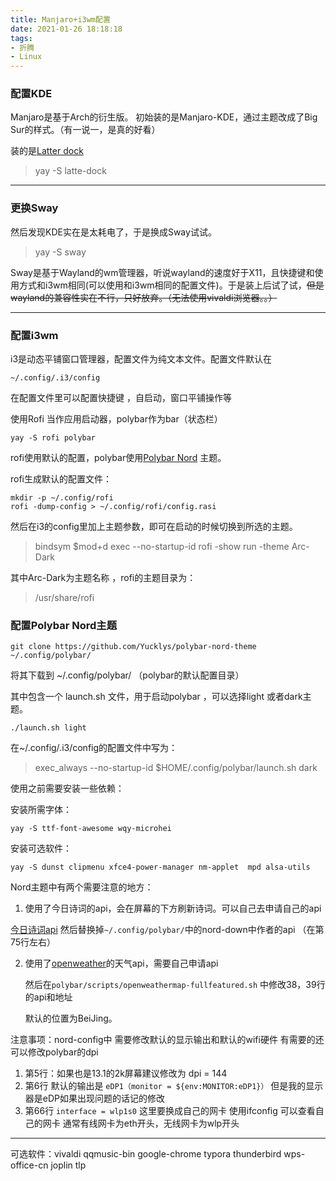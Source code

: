 ```yaml
---
title: Manjaro+i3wm配置
date: 2021-01-26 18:18:18
tags: 
- 折腾
- Linux
---
```



### 配置KDE
Manjaro是基于Arch的衍生版。
初始装的是Manjaro-KDE，通过主题改成了Big Sur的样式。（有一说一，是真的好看）

装的是[Latter dock](https://github.com/KDE/latte-dock) 

> yay -S  latte-dock

---

### 更换Sway

然后发现KDE实在是太耗电了，于是换成Sway试试。

> yay -S sway

 Sway是基于Wayland的wm管理器，听说wayland的速度好于X11，且快捷键和使用方式和i3wm相同(可以使用和i3wm相同的配置文件)。于是装上后试了试，~~但是wayland的兼容性实在不行，只好放弃。（无法使用vivaldi浏览器。。）~~

---

### 配置i3wm

i3是动态平铺窗口管理器，配置文件为纯文本文件。配置文件默认在

```
~/.config/.i3/config
```

在配置文件里可以配置快捷键 ，自启动，窗口平铺操作等

使用Rofi 当作应用启动器，polybar作为bar（状态栏）

```
yay -S rofi polybar 
```

rofi使用默认的配置，polybar使用[Polybar Nord](https://github.com/Yucklys/polybar-nord-theme) 主题。

rofi生成默认的配置文件：

```
mkdir -p ~/.config/rofi
rofi -dump-config > ~/.config/rofi/config.rasi
```

然后在i3的config里加上主题参数，即可在启动的时候切换到所选的主题。

> bindsym $mod+d exec --no-startup-id rofi -show run -theme Arc-Dark

其中Arc-Dark为主题名称 ，rofi的主题目录为：

> /usr/share/rofi

### 配置Polybar Nord主题

```
git clone https://github.com/Yucklys/polybar-nord-theme ~/.config/polybar/
```

将其下载到 ~/.config/polybar/   （polybar的默认配置目录）

其中包含一个 launch.sh  文件，用于启动polybar ，可以选择light 或者dark主题。

``` 
./launch.sh light   
```

在~/.config/.i3/config的配置文件中写为：

>exec_always --no-startup-id $HOME/.config/polybar/launch.sh dark

使用之前需要安装一些依赖：

安装所需字体：

``` 
yay -S ttf-font-awesome wqy-microhei
```

安装可选软件：

```
yay -S dunst clipmenu xfce4-power-manager nm-applet  mpd alsa-utils  
```

Nord主题中有两个需要注意的地方：

1. 使用了今日诗词的api，会在屏幕的下方刷新诗词。可以自己去申请自己的api

[今日诗词api](https://v2.jinrishici.com/token) 然后替换掉`~/.config/polybar/`中的nord-down中作者的api  （在第75行左右）

2. 使用了[openweather](https://openweathermap.org)的天气api，需要自己申请api

   然后在`polybar/scripts/openweathermap-fullfeatured.sh` 中修改38，39行的api和地址

   默认的位置为BeiJing。



注意事项：nord-config中 需要修改默认的显示输出和默认的wifi硬件 有需要的还可以修改polybar的dpi

1. 第5行：如果也是13.1的2k屏幕建议修改为    dpi = 144 
2. 第6行 默认的输出是 `eDP1（monitor = ${env:MONITOR:eDP1}）`   但是我的显示器是eDP如果出现问题的话记的修改
3. 第66行 `interface = wlp1s0`  这里要换成自己的网卡  使用ifconfig 可以查看自己的网卡  通常有线网卡为eth开头，无线网卡为wlp开头





---

可选软件：vivaldi qqmusic-bin google-chrome typora thunderbird wps-office-cn joplin tlp 





